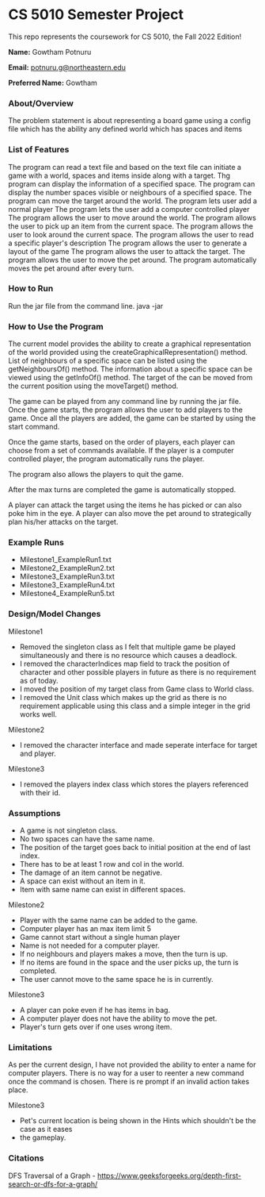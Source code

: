 # CS 5010 Semester Project

This repo represents the coursework for CS 5010, the Fall 2022 Edition!

**Name:** Gowtham Potnuru

**Email:** potnuru.g@northeastern.edu

**Preferred Name:** Gowtham



### About/Overview

The problem statement is about representing a board game using a config file
which has the ability any defined world which has spaces and items



### List of Features

The program can read a text file and based on the text file can initiate a game with a world,
spaces and items inside along with a target.
Thg program can display the information of a specified space.
The program can display the number spaces visible or neighbours of a specified space.
The program can move the target around the world.
The program lets user add a normal player
The program lets the user add a computer controlled player
The program allows the user to move around the world.
The program allows the user to pick up an item from the current space.
The program allows the user to look around the current space.
The program allows the user to read a specific player's description
The program allows the user to generate a layout of the game
The program allows the user to attack the target.
The program allows the user to move the pet around.
The program automatically moves the pet around after every turn.


### How to Run

Run the jar file from the command line.
java -jar <jar file path> <config file path> <Max turns per game>


### How to Use the Program

The current model provides the ability to create a graphical representation of
the world provided using the createGraphicalRepresentation() method.
List of neighbours of a specific space can be listed using the getNeighboursOf() method.
The information about a specific space can be viewed using the getInfoOf() method.
The target of the can be moved from the current position using the moveTarget() method.

The game can be played from any command line by running the jar file.
Once the game starts, the program allows the user to add players to the game.
Once all the players are added, the game can be started by using the start command.

Once the game starts, based on the order of players, each player can choose from a set of commands
available.
If the player is a computer controlled player, the program automatically runs the player.

The program also allows the players to quit the game.

After the max turns are completed the game is automatically stopped.

A player can attack the target using the items he has picked or can also poke him in the eye.
A player can also move the pet around to strategically plan his/her attacks on the target.


### Example Runs

- Milestone1_ExampleRun1.txt
- Milestone2_ExampleRun2.txt
- Milestone3_ExampleRun3.txt
- Milestone3_ExampleRun4.txt
- Milestone4_ExampleRun5.txt


### Design/Model Changes

Milestone1
- Removed the singleton class as I felt that multiple game be played simultaneously
  and there is no resource which causes a deadlock.
- I removed the characterIndices map field to track the position of character
  and other possible players in future as there is no requirement as of today.
- I moved the position of my target class from Game class to World class.
- I removed the Unit class which makes up the grid as there is no
  requirement applicable using this class and a simple integer in the grid works well.

Milestone2
- I removed the character interface and made seperate interface for target and player.

Milestone3
- I removed the players index class which stores the players referenced with their id.

### Assumptions

- A game is not singleton class.
- No two spaces can have the same name.
- The position of the target goes back to initial position at the end of last index.
- There has to be at least 1 row and col in the world.
- The damage of an item cannot be negative.
- A space can exist without an item in it.
- Item with same name can exist in different spaces.

Milestone2
- Player with the same name can be added to the game.
- Computer player has an max item limit 5
- Game cannot start without a single human player
- Name is not needed for a computer player.
- If no neighbours and players makes a move, then the turn is up.
- If no items are found in the space and the user picks up, the turn is completed.
- The user cannot move to the same space he is in currently.

Milestone3
- A player can poke even if he has items in bag.
- A computer player does not have the ability to move the pet.
- Player's turn gets over if one uses wrong item.


### Limitations

As per the current design, I have not provided the ability to enter a name for computer players.
There is no way for a user to reenter a new command once the command is chosen.
There is re prompt if an invalid action takes place.

Milestone3
- Pet's current location is being shown in the Hints which shouldn't be the case as it eases
- the gameplay.

### Citations

DFS Traversal of a Graph - https://www.geeksforgeeks.org/depth-first-search-or-dfs-for-a-graph/


